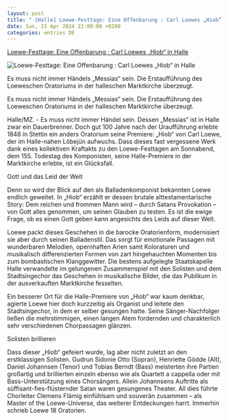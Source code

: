 ```yaml
---
layout: post
title: " [Halle] Loewe-Festtage: Eine Offenbarung : Carl Loewes „Hiob“ in Halle"
date: Sun, 21 Apr 2024 22:00:00 +0200
categories: entries DE
---
```

[Loewe-Festtage: Eine Offenbarung : Carl Loewes „Hiob“ in Halle](https://www.mz.de/mitteldeutschland/kultur/eine-offenbarung-carl-loewes-hiob-in-halle-3829852)

![Loewe-Festtage: Eine Offenbarung : Carl Loewes „Hiob“ in Halle](https://bmg-images.forward-publishing.io/2024/04/21/11cedb8f-89ee-4d41-a405-5615b40b6e42.jpeg?rect=4%2C82%2C732%2C411&w=1024)

Es muss nicht immer Händels „Messias“ sein. Die Erstaufführung des Loeweschen Oratoriums in der halleschen Marktkirche überzeugt.

Es muss nicht immer Händels „Messias“ sein. Die Erstaufführung des Loeweschen Oratoriums in der halleschen Marktkirche überzeugt.

Halle/MZ. - Es muss nicht immer Händel sein. Dessen „Messias“ ist in Halle zwar ein Dauerbrenner. Doch gut 100 Jahre nach der Uraufführung erlebte 1848 in Stettin ein anders Oratorium seine Premiere: „Hiob“ von Carl Loewe, der im Halle-nahen Löbejün aufwuchs. Dass dieses fast vergessene Werk dank eines kollektiven Kraftakts zu den Loewe-Festtagen am Sonnabend, dem 155. Todestag des Komponisten, seine Halle-Premiere in der Marktkirche erlebte, ist ein Glücksfall.

Gott und das Leid der Welt

Denn so wird der Blick auf den als Balladenkomponist bekannten Loewe endlich geweitet. In „Hiob“ erzählt er dessen brutale alttestamentarische Story: Dem reichen und frommen Mann wird – durch Satans Provokation – von Gott alles genommen, um seinen Glauben zu testen. Es ist die ewige Frage, ob es einen Gott geben kann angesichts des Leids auf dieser Welt.

Loewe packt dieses Geschehen in die barocke Oratorienform, modernisiert sie aber durch seinen Balladenstil. Das sorgt für emotionale Passagen mit wunderbaren Melodien, opernhaften Arien samt Koloraturen und musikalisch differenzierten Formen von zart hingehauchten Momenten bis zum bombastischen Klanggewitter. Die bestens aufgelegte Staatskapelle Halle verwandelte im gelungenen Zusammenspiel mit den Solisten und dem Stadtsingechor das Geschehen in musikalische Bilder, die das Publikum in der ausverkauften Marktkirche fesselten.

Ein besserer Ort für die Halle-Premiere von „Hiob“ war kaum denkbar, agierte Loewe hier doch kurzzeitig als Organist und leitete den Stadtsingechor, in dem er selber gesungen hatte. Seine Sänger-Nachfolger ließen die mehrstimmigen, einen langen Atem fordernden und charakterlich sehr verschiedenen Chorpassagen glänzen.

Solisten brillieren

Dass dieser „Hiob“ gefeiert wurde, lag aber nicht zuletzt an den erstklassigen Solisten. Gudrun Sidonie Otto (Sopran), Henriette Gödde (Alt), Daniel Johannsen (Tenor) und Tobias Berndt (Bass) meisterten ihre Partien großartig und brillierten einzeln ebenso wie als Quartett a cappella oder mit Bass-Unterstützung eines Chorsängers. Allein Johannsens Auftritte als süffisant-fies-flüsternder Satan waren gesungenes Theater. All dies führte Chorleiter Clemens Flämig einfühlsam und souverän zusammen – als Master of the Loewe-Universe, das weiterer Entdeckungen harrt. Immerhin schrieb Loewe 18 Oratorien.

